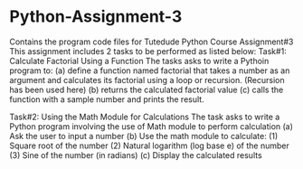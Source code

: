 # Python-Assignment-3
Contains the program code files for Tutedude Python Course Assignment#3
This assignment includes 2 tasks to be performed as listed below:
Task#1: Calculate Factorial Using a Function 
The tasks asks to write a Pythoin program to:
(a) define a function named factorial that takes a number as an argument and calculates its factorial using a loop or recursion. (Recursion has been used here)
(b) returns the calculated factorial value
(c) calls the function with a sample number and prints the result.

Task#2: Using the Math Module for Calculations
The task asks to write a Python program involving the use of Math module to perform calculation
(a) Ask the user to input a number
(b) Use the math module to calculate:
    (1) Square root of the number
    (2) Natural logarithm (log base e) of the number
    (3) Sine of the number (in radians)
(c) Display the calculated results


